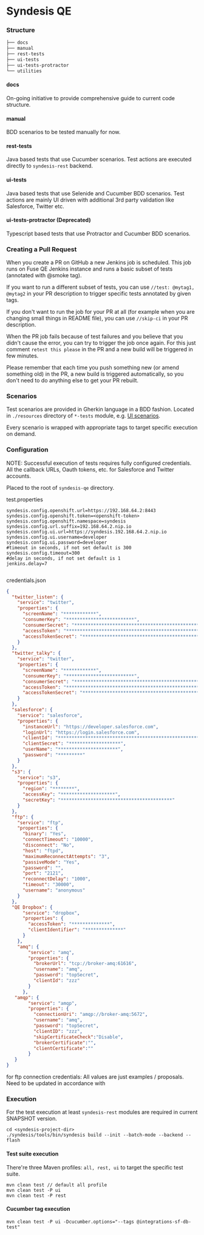 # Syndesis QE


### Structure

```bash
├── docs
├── manual
├── rest-tests
├── ui-tests
├── ui-tests-protractor
└── utilities
```

#### docs
On-going initiative to provide comprehensive guide to current code structure.

#### manual
BDD scenarios to be tested manually for now.

#### rest-tests
Java based tests that use Cucumber scenarios.
Test actions are executed directly to `syndesis-rest` backend.

#### ui-tests
Java based tests that use Selenide and Cucumber BDD scenarios.
Test actions are mainly UI driven with additional 3rd party validation like Salesforce, Twitter etc.

#### ui-tests-protractor (Deprecated)
Typescript based tests that use Protractor and Cucumber BDD scenarios.


### Creating a Pull Request

When you create a PR on GitHub a new Jenkins job is scheduled. This job runs on Fuse QE Jenkins instance and runs a basic subset of tests (annotated with @smoke tag).

If you want to run a different subset of tests, you can use `//test: @mytag1, @mytag2` in your PR description to trigger specific tests annotated by given tags.

If you don't want to run the job for your PR at all (for example when you are changing small things in README file), you can use `//skip-ci` in your PR description.

When the PR job fails because of test failures and you believe that you didn't cause the error, you can try to trigger the job once again. For this just comment `retest this please` in the PR and a new build will be triggered in few minutes.

Please remember that each time you push something new (or amend something old) in the PR, a new build is triggered automatically, so you don't need to do anything else to get your PR rebuilt. 


### Scenarios
Test scenarios are provided in Gherkin language in a BDD fashion. Located in `./resources`
directory of `*-tests` module, e.g. [UI scenarios](https://github.com/syndesisio/syndesis-qe/tree/master/ui-tests/src/test/resources/features).

Every scenario is wrapped with appropriate tags to target specific execution on demand.

### Configuration
NOTE: Successful execution of tests requires fully configured credentials.
All the callback URLs, Oauth tokens, etc. for Salesforce and Twitter accounts.

Placed to the root of `syndesis-qe` directory.

test.properties
```
syndesis.config.openshift.url=https://192.168.64.2:8443
syndesis.config.openshift.token=<openshift-token>
syndesis.config.openshift.namespace=syndesis
syndesis.config.url.suffix=192.168.64.2.nip.io
syndesis.config.ui.url=https://syndesis.192.168.64.2.nip.io
syndesis.config.ui.username=developer
syndesis.config.ui.password=developer
#timeout in seconds, if not set default is 300
syndesis.config.timeout=300
#delay in seconds, if not set default is 1
jenkins.delay=7


```


credentials.json
```json
{
  "twitter_listen": {
    "service": "twitter",
    "properties": {
      "screenName": "************",
      "consumerKey": "*************************",
      "consumerSecret": "**************************************************",
      "accessToken": "**************************************************",
      "accessTokenSecret": "*********************************************"
    }
  },
  "twitter_talky": {
    "service": "twitter",
    "properties": {
      "screenName": "************",
      "consumerKey": "*************************",
      "consumerSecret": "**************************************************",
      "accessToken": "**************************************************",
      "accessTokenSecret": "*********************************************"
    }
  },
  "salesforce": {
    "service": "salesforce",
    "properties": {
      "instanceUrl": "https://developer.salesforce.com",
      "loginUrl": "https://login.salesforce.com",
      "clientId": "*************************************************************************************",
      "clientSecret": "*******************",
      "userName": "**********************",
      "password": "*********"
    }
  },
  "s3": {
    "service": "s3",
    "properties": {
      "region": "********",
      "accessKey": "********************",
      "secretKey": "*****************************************"
    }
  },
  "ftp": {
    "service": "ftp",
    "properties": {
      "binary": "Yes",
      "connectTimeout": "10000",
      "disconnect": "No",
      "host": "ftpd",
      "maximumReconnectAttempts": "3",
      "passiveMode": "Yes",
      "password": "",
      "port": "2121",
      "reconnectDelay": "1000",
      "timeout": "30000",
      "username": "anonymous"
    }
  },
  "QE Dropbox": {
  	  "service": "dropbox",
  	  "properties": {
  	  	"accessToken": "**************",
  		"clientIdentifier": "**************"
  	  }
    },
    "amq": {
        "service": "amq",
        "properties": {
          "brokerUrl": "tcp://broker-amq:61616",
          "username": "amq",
          "password": "topSecret",
          "clientId": "zzz"
        }
      },
   "amqp": {
        "service": "amqp",
        "properties": {
          "connectionUri": "amqp://broker-amq:5672",
          "username": "amq",
          "password": "topSecret",
          "clientID": "zzz",
          "skipCertificateCheck":"Disable",
          "brokerCertificate":"",
          "clientCertificate":""
        }
   }
}
```
for ftp connection credentials:
All values are just examples / proposals. Need to be updated in accordance with 

### Execution

For the test execution at least `syndesis-rest` modules are required in current SNAPSHOT version.

```
cd <syndesis-project-dir>
./syndesis/tools/bin/syndesis build --init --batch-mode --backend --flash
```

#### Test suite execution

There're three Maven profiles: `all, rest, ui` to target the specific test suite.

```
mvn clean test // default all profile
mvn clean test -P ui
mvn clean test -P rest
```

#### Cucumber tag execution
```
mvn clean test -P ui -Dcucumber.options="--tags @integrations-sf-db-test"
```
